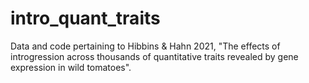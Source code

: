# intro_quant_traits
Data and code pertaining to Hibbins &amp; Hahn 2021, "The effects of introgression across thousands of quantitative traits revealed by gene expression in wild tomatoes".
